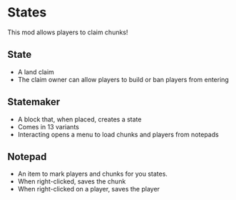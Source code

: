 # States
This mod allows players to claim chunks!
## State
- A land claim
- The claim owner can allow players to build or ban players from entering
## Statemaker
- A block that, when placed, creates a state
- Comes in 13 variants
- Interacting opens a menu to load chunks and players from notepads
## Notepad
- An item to mark players and chunks for you states.
- When right-clicked, saves the chunk
- When right-clicked on a player, saves the player
